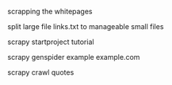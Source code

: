 scrapping the whitepages

split large file links.txt to manageable small files

scrapy startproject tutorial

scrapy genspider example example.com

scrapy crawl quotes
